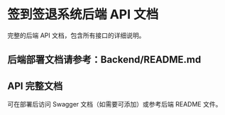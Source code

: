 # 签到签退系统后端 API 文档

完整的后端 API 文档，包含所有接口的详细说明。

## 后端部署文档请参考：Backend/README.md

## API 完整文档

可在部署后访问 Swagger 文档（如需要可添加）或参考后端 README 文件。
